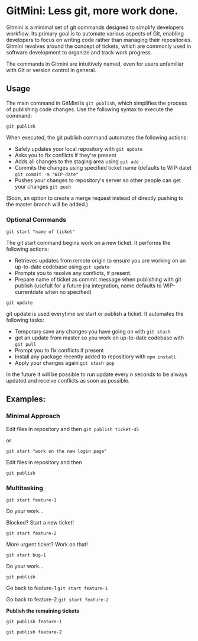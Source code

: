 # GitMini: Less git, more work done.


Gitmini is a minimal set of git commands designed to simplify developers workflow. 
Its primary goal is to automate various aspects of Git, enabling developers to focus on writing code rather than managing their repositories. 
Gitmini revolves around the concept of tickets, which are commonly used in software development to organize and track work progress.


The commands in Gitmini are intuitively named, even for users unfamiliar with Git or version control in general.



## Usage


The main command in GitMini is `git publish`, which simplifies the process of publishing code changes. Use the following syntax to execute the command:


`git publish`


When executed, the git publish command automates the following actions:
  - Safely updates your local repository with `git update`
  - Asks you to fix conflicts if they're present
  - Adds all changes to the staging area using `git add .`
  - Commits the changes using specified ticket name (defaults to WIP-date) `git commit -m "WIP-date"`
  - Pushes your changes to repository's server so other people can get your changes `git push`

(Soon, an option to create a merge request instead of directly pushing to the master branch will be added.)



### Optional Commands


`git start "name of ticket"`




The git start command begins work on a new ticket. It performs the following actions:
  - Retrieves updates from remote origin to ensure you are working on an up-to-date codebase using `git update`
  - Prompts you to resolve any conflicts, if present.
  - Prepare name of ticket as commit message when publishing with git publish (usefult for a future jira integration, name defaults to WIP-currentdate when no specified)


`git update`




git update is used everytime we start or publish a ticket. It automates the following tasks:
  - Temporary save any changes you have going on with `git stash`
  - get an update from master so you work on up-to-date codebase with `git pull`
  - Prompt you to fix conflicts if present
  - Install any package recently added to repositiory with `npm install`
  - Apply your changes again `git stash pop`

In the future it will be possible to run update every n seconds to be always updated and receive conflicts as soon as possible.



## Examples: 


### Minimal Approach
Edit files in repository and then
`git publish ticket-45`

 or

`git start "work on the new login page"`

Edit files in repository and then 

`git publish`



### Multitasking

`git start feature-1`

Do your work...

Blocked? Start a new ticket!

`git start feature-2`

More urgent ticket? Work on that!

`git start bug-1`

Do your work...

`git publish`

Go back to feature-1
`git start feature-1`

Go back to feature-2
`git start feature-2`

**Publish the remaining tickets**

`git publish feature-1`

`git publish feature-2`




